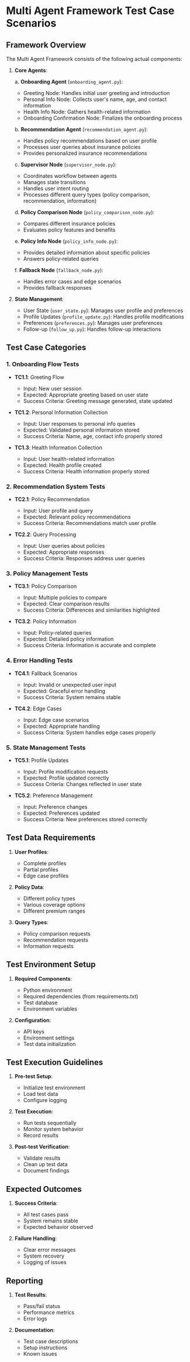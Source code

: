 # Multi Agent Framework Test Case Scenarios

## Framework Overview

The Multi Agent Framework consists of the following actual components:

1. **Core Agents**:

   a. **Onboarding Agent** (`onboarding_agent.py`):
      - Greeting Node: Handles initial user greeting and introduction
      - Personal Info Node: Collects user's name, age, and contact information
      - Health Info Node: Gathers health-related information
      - Onboarding Confirmation Node: Finalizes the onboarding process

   b. **Recommendation Agent** (`recommendation_agent.py`):
      - Handles policy recommendations based on user profile
      - Processes user queries about insurance policies
      - Provides personalized insurance recommendations

   c. **Supervisor Node** (`supervisor_node.py`):
      - Coordinates workflow between agents
      - Manages state transitions
      - Handles user intent routing
      - Processes different query types (policy comparison, recommendation, information)

   d. **Policy Comparison Node** (`policy_comparison_node.py`):
      - Compares different insurance policies
      - Evaluates policy features and benefits

   e. **Policy Info Node** (`policy_info_node.py`):
      - Provides detailed information about specific policies
      - Answers policy-related queries

   f. **Fallback Node** (`fallback_node.py`):
      - Handles error cases and edge scenarios
      - Provides fallback responses

2. **State Management**:
   - User State (`user_state.py`): Manages user profile and preferences
   - Profile Updates (`profile_update.py`): Handles profile modifications
   - Preferences (`preferences.py`): Manages user preferences
   - Follow-up (`follow_up.py`): Handles follow-up interactions

## Test Case Categories

### 1. Onboarding Flow Tests
- **TC1.1**: Greeting Flow
  - Input: New user session
  - Expected: Appropriate greeting based on user state
  - Success Criteria: Greeting message generated, state updated

- **TC1.2**: Personal Information Collection
  - Input: User responses to personal info queries
  - Expected: Validated personal information stored
  - Success Criteria: Name, age, contact info properly stored

- **TC1.3**: Health Information Collection
  - Input: User health-related information
  - Expected: Health profile created
  - Success Criteria: Health information properly stored

### 2. Recommendation System Tests
- **TC2.1**: Policy Recommendation
  - Input: User profile and query
  - Expected: Relevant policy recommendations
  - Success Criteria: Recommendations match user profile

- **TC2.2**: Query Processing
  - Input: User queries about policies
  - Expected: Appropriate responses
  - Success Criteria: Responses address user queries

### 3. Policy Management Tests
- **TC3.1**: Policy Comparison
  - Input: Multiple policies to compare
  - Expected: Clear comparison results
  - Success Criteria: Differences and similarities highlighted

- **TC3.2**: Policy Information
  - Input: Policy-related queries
  - Expected: Detailed policy information
  - Success Criteria: Information is accurate and complete

### 4. Error Handling Tests
- **TC4.1**: Fallback Scenarios
  - Input: Invalid or unexpected user input
  - Expected: Graceful error handling
  - Success Criteria: System remains stable

- **TC4.2**: Edge Cases
  - Input: Edge case scenarios
  - Expected: Appropriate handling
  - Success Criteria: System handles edge cases properly

### 5. State Management Tests
- **TC5.1**: Profile Updates
  - Input: Profile modification requests
  - Expected: Profile updated correctly
  - Success Criteria: Changes reflected in user state

- **TC5.2**: Preference Management
  - Input: Preference changes
  - Expected: Preferences updated
  - Success Criteria: New preferences stored correctly

## Test Data Requirements

1. **User Profiles**:
   - Complete profiles
   - Partial profiles
   - Edge case profiles

2. **Policy Data**:
   - Different policy types
   - Various coverage options
   - Different premium ranges

3. **Query Types**:
   - Policy comparison requests
   - Recommendation requests
   - Information requests

## Test Environment Setup

1. **Required Components**:
   - Python environment
   - Required dependencies (from requirements.txt)
   - Test database
   - Environment variables

2. **Configuration**:
   - API keys
   - Environment settings
   - Test data initialization

## Test Execution Guidelines

1. **Pre-test Setup**:
   - Initialize test environment
   - Load test data
   - Configure logging

2. **Test Execution**:
   - Run tests sequentially
   - Monitor system behavior
   - Record results

3. **Post-test Verification**:
   - Validate results
   - Clean up test data
   - Document findings

## Expected Outcomes

1. **Success Criteria**:
   - All test cases pass
   - System remains stable
   - Expected behavior observed

2. **Failure Handling**:
   - Clear error messages
   - System recovery
   - Logging of issues

## Reporting

1. **Test Results**:
   - Pass/fail status
   - Performance metrics
   - Error logs

2. **Documentation**:
   - Test case descriptions
   - Setup instructions
   - Known issues 